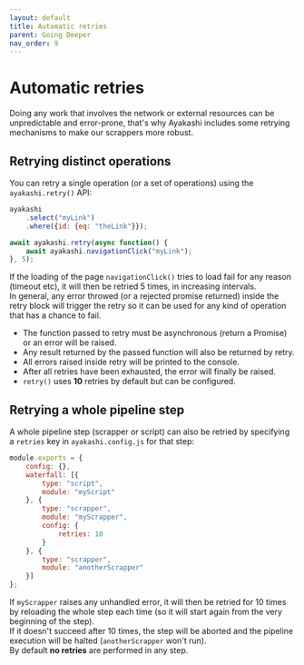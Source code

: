 ```yaml
---
layout: default
title: Automatic retries
parent: Going Deeper
nav_order: 9
---
```


# Automatic retries

Doing any work that involves the network or external resources can be unpredictable and error-prone, that's
why Ayakashi includes some retrying mechanisms to make our scrappers more robust.

## Retrying distinct operations

You can retry a single operation (or a set of operations) using the `ayakashi.retry()` API:  

```js
ayakashi
    .select("myLink")
    .where({id: {eq: "theLink"}});

await ayakashi.retry(async function() {
    await ayakashi.navigationClick("myLink");
}, 5);
```

If the loading of the page `navigationClick()` tries to load fail for any reason (timeout etc), it will then be retried 5 times,
in increasing intervals.  
In general, any error throwed (or a rejected promise returned) inside the retry block will trigger
the retry so it can be used for any kind of operation that has a chance to fail.  

* The function passed to retry must be asynchronous (return a Promise) or an error will be raised.  
* Any result returned by the passed function will also be returned by retry.  
* All errors raised inside retry will be printed to the console.  
* After all retries have been exhausted, the error will finally be raised.  
* `retry()` uses **10** retries by default but can be configured.

## Retrying a whole pipeline step

A whole pipeline step (scrapper or script) can also be retried by specifying a `retries` key in
`ayakashi.config.js` for that step:

```js
module.exports = {
    config: {},
    waterfall: [{
        type: "script",
        module: "myScript"
    }, {
        type: "scrapper",
        module: "myScrapper",
        config: {
            retries: 10
        }
    }, {
        type: "scrapper",
        module: "anotherScrapper"
    }]
};
```

If `myScrapper` raises any unhandled error, it will then be retried for 10 times by reloading the whole
step each time (so it will start again from the very beginning of the step).  
If it doesn't succeed after 10 times, the step will be aborted and the pipeline execution
will be halted (`anotherScrapper` won't run).  
By default **no retries** are performed in any step.